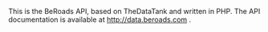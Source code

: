 
This is the BeRoads API, based on TheDataTank and written in PHP. The API documentation is available at http://data.beroads.com .